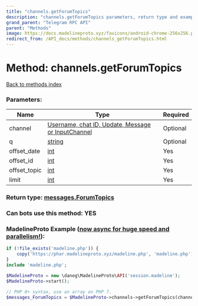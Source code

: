 ```yaml
---
title: "channels.getForumTopics"
description: "channels.getForumTopics parameters, return type and example"
grand_parent: "Telegram RPC API"
parent: "Methods"
image: https://docs.madelineproto.xyz/favicons/android-chrome-256x256.png
redirect_from: /API_docs/methods/channels_getForumTopics.html
---
```

# Method: channels.getForumTopics
[Back to methods index](index.html)



### Parameters:

| Name     |    Type       | Required |
|----------|---------------|----------|
|channel|[Username, chat ID, Update, Message or InputChannel](/API_docs/types/InputChannel.html) | Optional|
|q|[string](/API_docs/types/string.html) | Optional|
|offset\_date|[int](/API_docs/types/int.html) | Yes|
|offset\_id|[int](/API_docs/types/int.html) | Yes|
|offset\_topic|[int](/API_docs/types/int.html) | Yes|
|limit|[int](/API_docs/types/int.html) | Yes|


### Return type: [messages.ForumTopics](/API_docs/types/messages.ForumTopics.html)

### Can bots use this method: **YES**


### MadelineProto Example ([now async for huge speed and parallelism!](https://docs.madelineproto.xyz/docs/ASYNC.html)):


```php
if (!file_exists('madeline.php')) {
    copy('https://phar.madelineproto.xyz/madeline.php', 'madeline.php');
}
include 'madeline.php';

$MadelineProto = new \danog\MadelineProto\API('session.madeline');
$MadelineProto->start();

// PHP 8+ syntax, use an array on PHP 7.
$messages_ForumTopics = $MadelineProto->channels->getForumTopics(channel: InputChannel, q: 'string', offset_date: int, offset_id: int, offset_topic: int, limit: int, );
```

